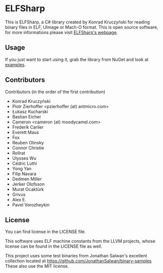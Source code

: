 # ELFSharp

This is ELFSharp, a C# library created by Konrad Kruczyński for reading binary files in ELF, UImage or Mach-O format. This is open source software, for more informations please visit [ELFSharp's webpage](https://elfsharp.it).

## Usage

If you just want to start using it, grab the library from NuGet and look at [examples](https://elfsharp.it/examples.html).

## Contributors

Contributors (in the order of the first contribution)
* Konrad Kruczyński
* Piotr Zierhoffer <pzierhoffer (at) antmicro.com>
* Łukasz Kucharski
* Bastian Eicher
* Cameron <cameron (at) moodycamel.com>
* Frederik Carlier
* Everett Maus
* Fox
* Reuben Olinsky
* Connor Christie
* Rollrat
* Ulysses Wu
* Cédric Luthi
* Yong Yan
* Filip Navara
* Dedmen Miller
* Jerker Olofsson
* Murat Ocaktürk
* Grivus
* Alex E.
* Pavel Vorozheykin

## License
You can find license in the LICENSE file.

This software uses ELF machine constants from the LLVM projects, whose license can be found in the LICENSE file as well.

This project uses some test binaries from Jonathan Salwan's excellent collection located at https://github.com/JonathanSalwan/binary-samples These also use the MIT license.